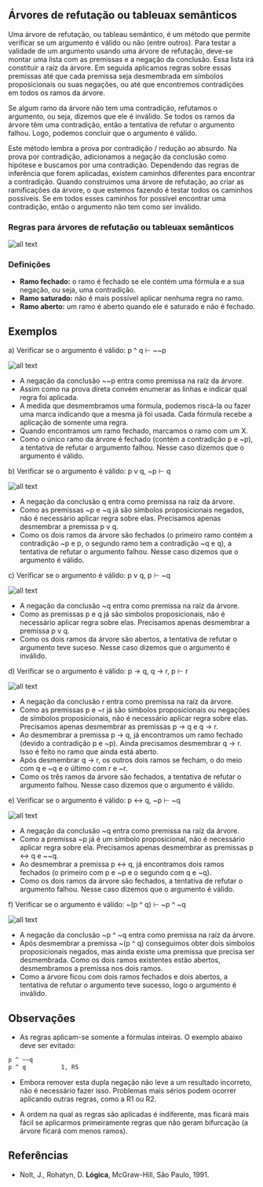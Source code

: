 ## Árvores de refutação ou tableuax semânticos

Uma árvore de refutação, ou tableau semântico, é um método que permite verificar se um argumento é válido ou não (entre outros). 
Para testar a validade de um argumento usando uma árvore de refutação, deve-se montar uma lista com as premissas e a negação da conclusão. 
Essa lista irá constituir a raíz da árvore. Em seguida aplicamos regras sobre essas premissas até que cada premissa seja desmembrada em 
símbolos proposicionais ou suas negações, ou até que encontremos contradições em todos os ramos da árvore.

Se algum ramo da árvore não tem uma contradição, refutamos o argumento, ou seja, dizemos que ele é inválido. Se todos os ramos da árvore
têm uma contradição, então a tentativa de refutar o argumento falhou. Logo, podemos concluir que o argumento é válido.

Este método lembra a prova por contradição / redução ao absurdo. Na prova por contradição, adicionamos a negação da conclusão como
hipótese e buscamos por uma contradição. Dependendo das regras de inferência que forem aplicadas, existem caminhos diferentes para
encontrar a contradição. Quando construimos uma árvore de refutação, ao criar as ramificações da árvore, o que estemos fazendo é testar todos os caminhos possíveis. Se em todos esses caminhos for possível encontrar uma contradição, então o argumento não tem como ser inválido.

### Regras para árvores de refutação ou tableuax semânticos

![all text](https://github.com/emanoelim/logica_para_computacao/blob/master/15_arvores_refutacao/regras_arvores.PNG)

### Definições
- **Ramo fechado:** o ramo é fechado se ele contém uma fórmula e a sua negação, ou seja, uma contradição.
- **Ramo saturado:** não é mais possível aplicar nenhuma regra no ramo.
- **Ramo aberto:** um ramo é aberto quando ele é saturado e não é fechado.

## Exemplos

a) Verificar se o argumento é válido: p ^ q ⊢ ~~p

![all text](https://github.com/emanoelim/logica_para_computacao/blob/master/15_arvores_refutacao/exe_a.PNG)

- A negação da conclusão ~~p entra como premissa na raíz da árvore.
- Assim como na prova direta convém enumerar as linhas e indicar qual regra foi aplicada.
- A medida que desmembramos uma fórmula, podemos riscá-la ou fazer uma marca indicando que a mesma já foi usada. Cada fórmula recebe a aplicação de somente uma regra.
- Quando encontramos um ramo fechado, marcamos o ramo com um X.
- Como o único ramo da árvore é fechado (contém a contradição p e ~p), a tentativa de refutar o argumento falhou. Nesse caso dizemos 
que o argumento é válido.

b) Verificar se o argumento é válido: p v q, ~p ⊢ q

![all text](https://github.com/emanoelim/logica_para_computacao/blob/master/15_arvores_refutacao/exe_b.PNG)

- A negação da conclusão q entra como premissa na raíz da árvore.
- Como as premissas ~p e ~q já são símbolos proposicionais negados, não é necessário aplicar regra sobre elas. Precisamos apenas desmembrar a premissa p v q.
- Como os dois ramos da árvore são fechados (o primeiro ramo contém a contradição ~p e p, o segundo ramo tem a contradição ~q e q), a tentativa de refutar o argumento falhou. Nesse caso dizemos que o argumento é válido.

c) Verificar se o argumento é válido: p v q, p ⊢ ~q

![all text](https://github.com/emanoelim/logica_para_computacao/blob/master/15_arvores_refutacao/exe_c.PNG)

- A negação da conclusão ~q entra como premissa na raíz da árvore.
- Como as premissas p e q já são símbolos proposicionais, não é necessário aplicar regra sobre elas. Precisamos apenas desmembrar a premissa p v q.
- Como os dois ramos da árvore são abertos, a tentativa de refutar o argumento teve suceso. Nesse caso dizemos que o argumento é inválido.

d) Verificar se o argumento é válido: p -> q, q -> r, p ⊢ r

![all text](https://github.com/emanoelim/logica_para_computacao/blob/master/15_arvores_refutacao/exe_d.PNG)

- A negação da conclusão r entra como premissa na raíz da árvore.
- Como as premissas p e ~r já são símbolos proposicionais ou negações de símbolos proposicionais, não é necessário aplicar regra sobre elas. Precisamos apenas desmembrar as premissas p -> q e q -> r.
- Ao desmembrar a premissa p -> q, já encontramos um ramo fechado (devido a contradição p e ~p). Ainda precisamos desmembrar q -> r. Isso é feito no ramo que ainda está aberto.
- Após desmembrar q -> r, os outros dois ramos se fecham, o do meio com q e ~q e o último com r e ~r.
- Como os três ramos da árvore são fechados, a tentativa de refutar o argumento falhou. Nesse caso dizemos que o argumento é válido.

e) Verificar se o argumento é válido: p <-> q, ~p ⊢ ~q

![all text](https://github.com/emanoelim/logica_para_computacao/blob/master/15_arvores_refutacao/exe_e.PNG)

- A negação da conclusão ~q entra como premissa na raíz da árvore.
- Como a premissa ~p já é um símbolo proposicional, não é necessário aplicar regra sobre ela. Precisamos apenas desmembrar as premissas p <-> q e ~~q.
- Ao desmembrar a premissa p <-> q, já encontramos dois ramos fechados (o primeiro com p e ~p e o segundo com q e ~q). 
- Como os dois ramos da árvore são fechados, a tentativa de refutar o argumento falhou. Nesse caso dizemos que o argumento é válido.

f) Verificar se o argumento é válido: ~(p ^ q) ⊢ ~p ^ ~q

![all text](https://github.com/emanoelim/logica_para_computacao/blob/master/15_arvores_refutacao/exe_f.PNG)

- A negação da conclusão ~p ^ ~q entra como premissa na raíz da árvore.
- Após desmembrar a premissa ~(p ^ q) conseguimos obter dois símbolos proposicionais negados, mas ainda existe uma premissa que precisa ser desmembrada. Como os dois ramos existentes estão abertos, desmembramos a premissa nos dois ramos.
- Como a árvore ficou com dois ramos fechados e dois abertos, a tentativa de refutar o argumento teve sucesso, logo o argumento é inválido.

## Observações
- As regras aplicam-se somente a fórmulas inteiras. O exemplo abaixo deve ser evitado:
```diff
p ^ ~~q
p ^ q		   1, R5
```
- Embora remover esta dupla negação não leve a um resultado incorreto, não é necessário fazer isso. Problemas mais sérios podem ocorrer aplicando outras regras, como a R1 ou R2.

- A ordem na qual as regras são aplicadas é indiferente, mas ficará mais fácil se aplicarmos primeiramente regras que não geram bifurcação (a árvore ficará com menos ramos).

## Referências
- Nolt, J., Rohatyn, D. **Lógica**, McGraw-Hill, São Paulo, 1991.






